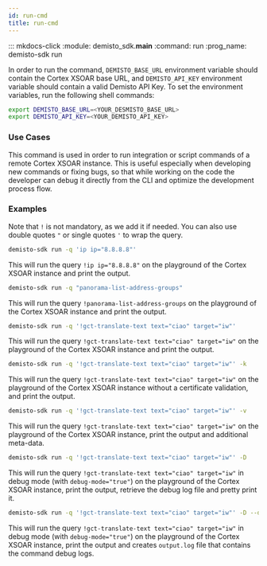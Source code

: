 ```yaml
---
id: run-cmd
title: run-cmd
---
```


::: mkdocs-click
    :module: demisto_sdk.__main__
    :command: run
    :prog_name: demisto-sdk run

In order to run the command, `DEMISTO_BASE_URL` environment variable should contain the Cortex XSOAR base URL, and `DEMISTO_API_KEY` environment variable should contain a valid Demisto API Key.
To set the environment variables, run the following shell commands:

```bash
export DEMISTO_BASE_URL=<YOUR_DESMISTO_BASE_URL>
export DEMISTO_API_KEY=<YOUR_DEMISTO_API_KEY>
```

### Use Cases

This command is used in order to run integration or script commands of a remote Cortex XSOAR instance. This is useful especially when developing new commands or fixing bugs, so that while working on the code the developer can debug it directly from the CLI and optimize the development process flow.

### Examples

Note that `!` is not mandatory, as we add it if needed. You can also use double quotes `"` or single quotes `'` to wrap the query.

```bash
demisto-sdk run -q 'ip ip="8.8.8.8"'
```

This will run the query `!ip ip="8.8.8.8"` on the playground of the Cortex XSOAR instance and print the output.

```bash
demisto-sdk run -q "panorama-list-address-groups"
```

This will run the query `!panorama-list-address-groups` on the playground of the Cortex XSOAR instance and print the output.

```bash
demisto-sdk run -q '!gct-translate-text text="ciao" target="iw"'
```

This will run the query `!gct-translate-text text="ciao" target="iw"` on the playground of the Cortex XSOAR instance and print the output.

```bash
demisto-sdk run -q '!gct-translate-text text="ciao" target="iw"' -k
```

This will run the query `!gct-translate-text text="ciao" target="iw"` on the playground of the Cortex XSOAR instance without a certificate validation, and print the output.

```bash
demisto-sdk run -q '!gct-translate-text text="ciao" target="iw"' -v
```

This will run the query `!gct-translate-text text="ciao" target="iw"` on the playground of the Cortex XSOAR instance, print the output and additional meta-data.

```bash
demisto-sdk run -q '!gct-translate-text text="ciao" target="iw"' -D
```

This will run the query `!gct-translate-text text="ciao" target="iw"` in debug mode (with `debug-mode="true"`) on the playground of the Cortex XSOAR instance, print the output, retrieve the debug log file and pretty print it.

```bash
demisto-sdk run -q '!gct-translate-text text="ciao" target="iw"' -D --debug-path output.log
```

This will run the query `!gct-translate-text text="ciao" target="iw"` in debug mode (with `debug-mode="true"`) on the playground of the Cortex XSOAR instance, print the output and creates `output.log` file that contains the command debug logs.
